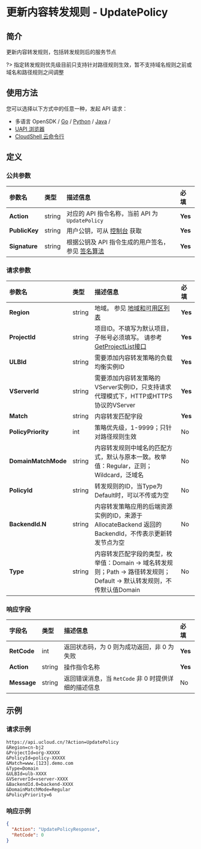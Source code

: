 # 更新内容转发规则 - UpdatePolicy

## 简介

更新内容转发规则，包括转发规则后的服务节点

?> 指定转发规则优先级目前只支持针对路径规则生效，暂不支持域名规则之前或域名和路径规则之间调整




## 使用方法

您可以选择以下方式中的任意一种，发起 API 请求：
- 多语言 OpenSDK / [Go](https://github.com/ucloud/ucloud-sdk-go) / [Python](https://github.com/ucloud/ucloud-sdk-python3) / [Java](https://github.com/ucloud/ucloud-sdk-java) /
- [UAPI 浏览器](https://console.ucloud.cn/uapi/detail?id=UpdatePolicy)
- [CloudShell 云命令行](https://shell.ucloud.cn/)


## 定义

### 公共参数

| 参数名 | 类型 | 描述信息 | 必填 |
|:---|:---|:---|:---|
| **Action**     | string  | 对应的 API 指令名称，当前 API 为 `UpdatePolicy`                        | **Yes** |
| **PublicKey**  | string  | 用户公钥，可从 [控制台](https://console.ucloud.cn/uapi/apikey) 获取                                             | **Yes** |
| **Signature**  | string  | 根据公钥及 API 指令生成的用户签名，参见 [签名算法](api/summary/signature.md)  | **Yes** |

### 请求参数

| 参数名 | 类型 | 描述信息 | 必填 |
|:---|:---|:---|:---|
| **Region** | string | 地域。 参见 [地域和可用区列表](https://docs.ucloud.cn/api/summary/regionlist) |**Yes**|
| **ProjectId** | string | 项目ID。不填写为默认项目，子帐号必须填写。 请参考[GetProjectList接口](https://docs.ucloud.cn/api/summary/get_project_list) |**Yes**|
| **ULBId** | string | 需要添加内容转发策略的负载均衡实例ID |**Yes**|
| **VServerId** | string | 需要添加内容转发策略的VServer实例ID，只支持请求代理模式下，HTTP或HTTPS协议的VServer |**Yes**|
| **Match** | string | 内容转发匹配字段 |**Yes**|
| **PolicyPriority** | int | 策略优先级，1-9999；只针对路径规则生效 |No|
| **DomainMatchMode** | string | 内容转发规则中域名的匹配方式，默认与原本一致。枚举值：Regular，正则；Wildcard，泛域名	 |No|
| **PolicyId** | string | 转发规则的ID，当Type为Default时，可以不传或为空 |No|
| **BackendId.N** | string | 内容转发策略应用的后端资源实例的ID，来源于 AllocateBackend 返回的 BackendId，不传表示更新转发节点为空 |No|
| **Type** | string | 内容转发匹配字段的类型，枚举值：Domain -> 域名转发规则；Path -> 路径转发规则；Default -> 默认转发规则，不传默认值Domain |No|

### 响应字段

| 字段名 | 类型 | 描述信息 | 必填 |
|:---|:---|:---|:---|
| **RetCode** | int | 返回状态码，为 0 则为成功返回，非 0 为失败 |**Yes**|
| **Action** | string | 操作指令名称 |**Yes**|
| **Message** | string | 返回错误消息，当 `RetCode` 非 0 时提供详细的描述信息 |No|




## 示例

### 请求示例
    
```
https://api.ucloud.cn/?Action=UpdatePolicy
&Region=cn-bj2
&ProjectId=org-XXXXX
&PolicyId=policy-XXXXX
&Match=www.[123].demo.com
&Type=Domain
&ULBId=ulb-XXXX
&VServerId=vserver-XXXX
&BackendId.0=backend-XXXX
&DomainMatchMode=Regular
&PolicyPriority=6
```

### 响应示例
    
```json
{
  "Action": "UpdatePolicyResponse",
  "RetCode": 0
}
```





